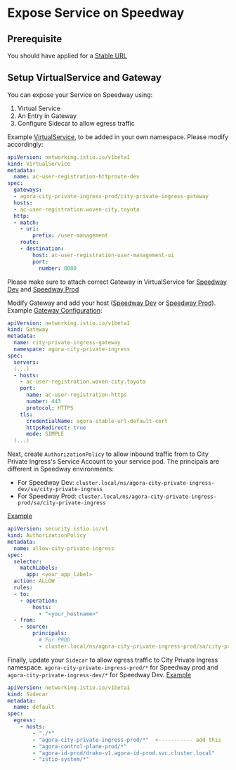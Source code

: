 # Expose Service on Speedway

## Prerequisite

You should have applied for a [Stable URL](/docs/default/component/agora-migrations-tutorial/speedway/request-a-stable-url)

## Setup VirtualService and Gateway

You can expose your Service on Speedway using:

1. Virtual Service
1. An Entry in Gateway
1. Configure Sidecar to allow egress traffic

Example [VirtualService](https://github.com/wp-wcm/city/blob/main/infra/k8s/agora-tenant-ac-user-registration/speedway/prod/virtualservice.yaml), to be added in your own namespace. Please modify accordingly:

```yaml title="virtual-service.yaml"
apiVersion: networking.istio.io/v1beta1
kind: VirtualService
metadata:
  name: ac-user-registration-httproute-dev
spec:
  gateways:
  - agora-city-private-ingress-prod/city-private-ingress-gateway
  hosts:
  - ac-user-registration.woven-city.toyota
  http:
  - match:
    - uri:
        prefix: /user-management
    route:
    - destination:
        host: ac-user-registration-user-management-ui
        port:
          number: 8080
```

Please make sure to attach correct Gateway in VirtualService for [Speedway Dev](https://github.com/wp-wcm/city/blob/main/infra/k8s/agora-city-private-ingress/speedway/dev/patches/gateway-city-private-ingress-gateway.patch.yaml) and [Speedway Prod](https://github.com/wp-wcm/city/blob/main/infra/k8s/agora-city-private-ingress/speedway/prod/patches/gateway-city-private-ingress-gateway.patch.yaml)

Modify Gateway and add your host ([Speedway Dev](https://github.com/wp-wcm/city/blob/main/infra/k8s/agora-city-private-ingress/speedway/dev/patches/gateway-city-private-ingress-gateway.patch.yaml) or [Speedway Prod](https://github.com/wp-wcm/city/blob/main/infra/k8s/agora-city-private-ingress/speedway/prod/patches/gateway-city-private-ingress-gateway.patch.yaml)). Example [Gateway Configuration](https://github.com/wp-wcm/city/blob/main/infra/k8s/agora-city-private-ingress/speedway/prod/patches/gateway-city-private-ingress-gateway.patch.yaml#L64-L73):

```yaml title="gateway-city-private-ingress-gateway.patch.yaml"
apiVersion: networking.istio.io/v1beta1
kind: Gateway
metadata:
  name: city-private-ingress-gateway
  namespace: agora-city-private-ingress
spec:
  servers:
  (...)
  - hosts:
    - ac-user-registration.woven-city.toyota
    port:
      name: ac-user-registration-https
      number: 443
      protocol: HTTPS
    tls:
      credentialName: agora-stable-url-default-cert
      httpsRedirect: true
      mode: SIMPLE
  (...)
```

Next, create `AuthorizationPolicy` to allow inbound traffic from to City Private Ingress's Service Account to your service pod.
The principals are different in Speedway environments:

- For Speedway Dev: `cluster.local/ns/agora-city-private-ingress-dev/sa/city-private-ingress`
- For Speedway Prod: `cluster.local/ns/agora-city-private-ingress-prod/sa/city-private-ingress`

[Example](https://github.com/wp-wcm/city/blob/main/infra/k8s/agora-cvm/speedway/prod/authorizationpolicy-allow-city-private-ingress.yaml)

```yaml title="auth-policy-allow-city-private-ingress.yaml"
apiVersion: security.istio.io/v1
kind: AuthorizationPolicy
metadata:
  name: allow-city-private-ingress
spec:
  selector:
    matchLabels:
      app: <your_app_label>
  action: ALLOW
  rules:
  - to:
    - operation:
        hosts:
          - "<your_hostname>"
  - from:
    - source:
        principals: 
          # For PROD
          - cluster.local/ns/agora-city-private-ingress-prod/sa/city-private-ingress
```

Finally, update your `Sidecar` to allow egress traffic to City Private Ingress namespace. `agora-city-private-ingress-prod/*` for Speedway prod and `agora-city-private-ingress-dev/*` for Speedway Dev. [Example](https://github.com/wp-wcm/city/blob/main/infra/k8s/agora-tsl-telescope/speedway/prod/sidecar.yaml)

```yaml title="sidecar.yaml"
apiVersion: networking.istio.io/v1beta1
kind: Sidecar
metadata:
  name: default
spec:
  egress:
    - hosts:
        - "./*"
        - "agora-city-private-ingress-prod/*"  <----------- add this
        - "agora-control-plane-prod/*"  
        - "agora-id-prod/drako-v1.agora-id-prod.svc.cluster.local"
        - "istio-system/*"
```
